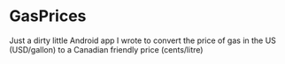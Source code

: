 GasPrices
=========

Just a dirty little Android app I wrote to convert the price of gas in the US (USD/gallon) to a Canadian friendly price (cents/litre)